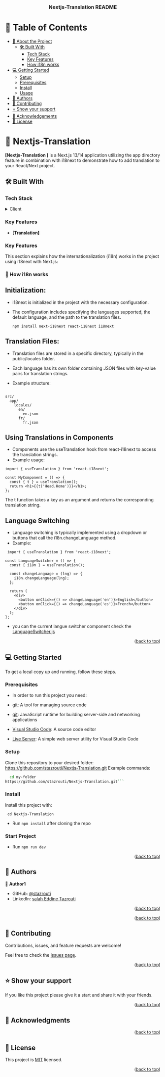 <a name="readme-top"></a>

<div align="center">
  <br/>
  
  <h3><b>Nextjs-Translation README</b></h3>
</div>

# 📗 Table of Contents

- [📖 About the Project](#about-project)
  - [🛠 Built With](#built-with)
    - [Tech Stack](#tech-stack)
    - [Key Features](#key-features)
    - [How i18n works](#How-It-Works)
- [💻 Getting Started](#getting-started)
  - [Setup](#setup)
  - [Prerequisites](#prerequisites)
  - [Install](#install)
  - [Usage](#usage)
- [👥 Authors](#authors)
- [🤝 Contributing](#contributing)
- [⭐️ Show your support](#support)
- [🙏 Acknowledgements](#acknowledgements)
- [📝 License](#license)

# 📖 Nextjs-Translation   <a name="about-project"></a>
**[Nextjs-Translation ]**  is a Next.js 13/14 application utilizing the app directory feature in combination with i18next to demonstrate how to add translation to your React/Next project.

## 🛠 Built With <a name="built-with"></a>

### Tech Stack <a name="tech-stack"></a>

<details>
  <summary>Client</summary>
  <ul>
    <li><a href="https://reactjs.org/">React.js</a></li>
    <li><a href="https://nextjs.org/">Next.js</a></li>
    <li><a href="https://tailwindcss.com/">Tailwind CSS</a></li>


  </ul>
</details>


### Key Features <a name="key-features"></a>


- **[Translation]**

###   Key Features <a name="key-features"></a>
This section explains how the internationalization (i18n) works in the project using i18next with Next.js:


### 🔧 How i18n works <a name="How i18n works"></a>

## Initialization: ##

- i18next is initialized in the project with the necessary configuration.
- The configuration includes specifying the languages supported, the default language, and the path to the translation files.

  ```
  npm install next-i18next react-i18next i18next

  ```

## Translation Files: ##

- Translation files are stored in a specific directory, typically in the public/locales folder.
- Each language has its own folder containing JSON files with key-value pairs for translation strings.

- Example structure:

```

src/
  app/
    locales/
      en/
        en.json
      fr/
        fr.json
```

## Using Translations in Components ##

- Components use the useTranslation hook from react-i18next to access the translation strings.
- Example usage:

``` 
import { useTranslation } from 'react-i18next';

const MyComponent = () => {
  const { t } = useTranslation();
  return <h1>{{t('Head.Home')}}</h1>;
};

```
The t function takes a key as an argument and returns the corresponding translation string.

## Language Switching ##

- Language switching is typically implemented using a dropdown or buttons that call the i18n.changeLanguage method.
- Example:

```
 import { useTranslation } from 'react-i18next';

const LanguageSwitcher = () => {
  const { i18n } = useTranslation();

  const changeLanguage = (lng) => {
    i18n.changeLanguage(lng);
  };

  return (
    <div>
      <button onClick={() => changeLanguage('en')}>English</button>
      <button onClick={() => changeLanguage('es')}>French</button>
    </div>
  );
};

``` 

- you can the current langue switcher component check the <a href="https://github.com/stazrouti/Nextjs-Translation/blob/main/src/app/LanguageSwitcher.js">LanguageSwitcher.js</a>



<p align="right">(<a href="#readme-top">back to top</a>)</p>



## 💻 Getting Started <a name="getting-started"></a>

To get a local copy up and running, follow these steps.

### Prerequisites

- In order to run this project you need:

- [git](https://git-scm.com/downloads): A tool for managing source code
- [git](https://nodejs.org): JavaScript runtime for building server-side and networking applications
- [Visual Studio Code](https://code.visualstudio.com/): A source code editor
- [Live Server](https://marketplace.visualstudio.com/items?itemName=ritwickdey.LiveServer): A simple web server utility for Visual Studio Code

### Setup

Clone this repository to your desired folder:
https://github.com/stazrouti/Nextjs-Translation.git
 Example commands:

```sh
  cd my-folder
https://github.com/stazrouti/Nextjs-Translation.git```
```

### Install

Install this project with:

` cd Nextjs-Translation`
  - Run `npm install` after cloning the repo


### Start Project 

  - Run `npm run dev `


<p align="right">(<a href="#readme-top">back to top</a>)</p>

## 👥 Authors <a name="authors"></a>

👤 **Author1**

- GitHub: [@stazrouti](https://github.com/stazrouti)
- LinkedIn: [salah Eddine Tazrouti](https://linkedin.com/in/salah-eddine-tazrouti)


<p align="right">(<a href="#readme-top">back to top</a>)</p>



<p align="right">(<a href="#readme-top">back to top</a>)</p>

## 🤝 Contributing <a name="contributing"></a>

Contributions, issues, and feature requests are welcome!

Feel free to check the [issues page](../../issues/).

<p align="right">(<a href="#readme-top">back to top</a>)</p>

## ⭐️ Show your support <a name="support"></a>

If you like this project please give it a start and share it with your friends. 

<p align="right">(<a href="#readme-top">back to top</a>)</p>

## 🙏 Acknowledgments <a name="acknowledgements"></a>




<p align="right">(<a href="#readme-top">back to top</a>)</p>

## 📝 License <a name="license"></a>

This project is [MIT](./MIT.md) licensed.

<p align="right">(<a href="#readme-top">back to top</a>)</p>
